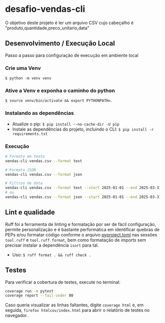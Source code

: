 # desafio-vendas-cli

O objetivo deste projeto é ler um arquivo CSV cujo cabeçalho é "produto,quantidade,preco_unitario,data"

## Desenvolvimento / Execução Local
Passo a passo para configuração de execução em ambiente local

### Crie uma Venv
`$ python -m venv venv`

### Ative a Venv e exponha o caminho do python
`$ source venv/bin/activate && export PYTHONPATH=.`

### Instalando as dependências
- Atualize o pip: `$ pip install --no-cache-dir -U pip`
- Instale as dependências do projeto, incluindo o CLI: `$ pip install -r requirements.txt`

### Execução
```bash
# Formato em texto
vendas-cli vendas.csv --format text

# Formato JSON
vendas-cli vendas.csv --format json

# Filtros de data
vendas-cli vendas.csv --format text --start 2025-01-01 --end 2025-03-31
# ou
vendas-cli vendas.csv --format json --start 2025-01-01 --end 2025-03-31
```


## Lint e qualidade
Ruff foi a ferramenta de linting e formatação por ser de fácil configuração, permite personalização e é bastante performática em identificar quebras de PEPs e/ou formatar código conforme o arquivo [pyproject.toml](pyproject.toml) nas sessões `tool.ruff` e `tool.ruff.format`, bem como formatação de imports sem precisar instalar a dependência `isort` para tal.

- Uso: `$ ruff format . && ruff check .`

## Testes
Para verificar a cobertura de testes, execute no terminal:
```bash
coverage run -m pytest
coverage report --fail-under 80
```
Caso queria visualizar as linhas faltantes, digite `coverage html` e, em seguida, `firefox htmlcov/index.html` para abrir o relatório de testes no navegador.